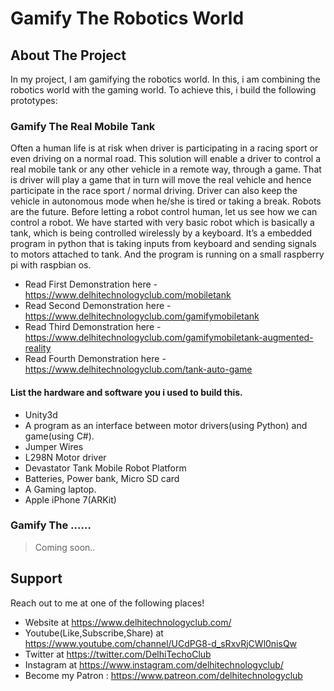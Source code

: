 # Gamify The Robotics World
## About The Project

In my project, I am gamifying the robotics world. In this, i am combining the robotics world with the gaming world. To achieve this, i build the following prototypes:

### Gamify The Real Mobile Tank
Often a human life is at risk when driver is participating in a racing sport or even driving on a normal road. This solution will enable a driver to control a real mobile tank or any other vehicle in a remote way, through a game. That is driver will play a game that in turn will move the real vehicle and hence participate in the race sport / normal driving. Driver can also keep the vehicle in autonomous mode when he/she is tired or taking a break.
Robots are the future. Before letting a robot control human, let us see how we can control a robot. We have started with very basic robot which is basically a tank, which is being controlled wirelessly by a keyboard. It’s a embedded program in python that is taking inputs from keyboard and sending signals to motors attached to tank. And the program is running on a small raspberry pi with raspbian os.
 * Read First Demonstration here - https://www.delhitechnologyclub.com/mobiletank
 * Read Second Demonstration here - https://www.delhitechnologyclub.com/gamifymobiletank
 * Read Third Demonstration here - https://www.delhitechnologyclub.com/gamifymobiletank-augmented-reality
 * Read Fourth Demonstration here - https://www.delhitechnologyclub.com/tank-auto-game

#### List the hardware and software you i used to build this.
* Unity3d
* A program as an interface between motor drivers(using Python) and game(using C#).
* Jumper Wires
* L298N Motor driver
* Devastator Tank Mobile Robot Platform
* Batteries, Power bank, Micro SD card
* A Gaming laptop.
* Apple iPhone 7(ARKit)

### Gamify The ......
> Coming soon..

## Support
Reach out to me at one of the following places!
* Website at https://www.delhitechnologyclub.com/
* Youtube(Like,Subscribe,Share) at https://www.youtube.com/channel/UCdPG8-d_sRxvRjCWl0nisQw
* Twitter at https://twitter.com/DelhiTechoClub
* Instagram at https://www.instagram.com/delhitechnologyclub/
* Become my Patron : https://www.patreon.com/delhitechnologyclub
